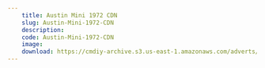 ```yaml
---
    title: Austin Mini 1972 CDN
    slug: Austin-Mini-1972-CDN
    description:
    code: Austin-Mini-1972-CDN
    image:
    download: https://cmdiy-archive.s3.us-east-1.amazonaws.com/adverts/documents/Austin+Mini+1972+CDN.pdf
---
```

<!-- Content of the page -->

##
        